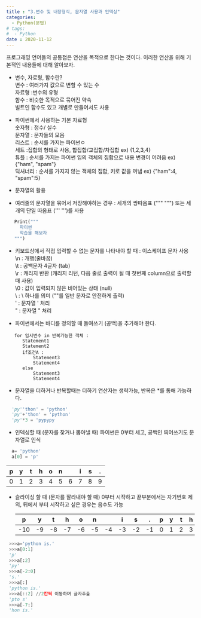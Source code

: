 ```yaml
---
title : "3.변수 및 내장형식, 문자열 사용과 인덱싱"
categories:
  - Python(문법)
# tags:
#  - Python
date : 2020-11-12
---
```



프로그래밍 언어들의 공통점은 연산을 목적으로 한다는 것이다. 이러한 연산을 위해 기본적인 내용들에 대해 알아보자.   

- 변수, 자료형, 함수란?   
변수 : 여러가지 값으로 변할 수 있는 수   
자료형 :변수의 유형   
함수 : 비슷한 목적으로 묶어진 약속   
  빌트인 함수도 있고 개별로 만들어서도 사용   
    
* 파이썬에서 사용하는 기본 자료형    
 숫자형 : 정수/ 실수    
 문자열 : 문자들의 모음   
 리스트 : 순서를 가지는 파이썬ㅇ   
 세트 :집합의 형태로 사용, 합집합/교집합/차집합  ex) {1,2,3,4}   
 튜플 : 순서를 가지는 파이썬 임의 객체의 집합으로 내용 변경이 어려움 ex) {"ham", "spam"}    
 딕셔너리 : 순서를 가지지 않는 객체의 집합, 키로 값을 꺼냄 ex) {"ham":4, "spam":5}   
   
* 문자열의 활용      
- 여러줄의 문자열을 묶어서 저장해야하는 경우 : 세개의 쌍따옴표 (""" """) 또는 세개의 단일 따옴표 (''' ''')를 사용          
```python
   Print("""
     파이썬 
     학습을 해보자
   """)
```   
- 키보드상에서 직접 입력할 수 없는 문자를 나타내야 할 때 : 이스케이프 문자 사용    
   \n : 개행(줄바꿈)   
   \t : 공백문자 4글자 (tab)   
   \r : 캐리지 반환 (캐리지 리턴, 다음 줄로 출력이 될 때 첫번째 column으로 출력할 때 사용)   
   \0 : 값이 입력되지 않은 비어있는 상태 (null)   
   \\ : \ 하나를 의미 ("\"를 일반 문자로 안전하게 출력)   
   \' : 문자열 ' 처리    
   \" : 문자열 " 처리   
   
- 파이썬에서는 바디를 정의할 때 들여쓰기 (공백)을 추가해야 한다. 

```
   for 임시변수 in 반복가능한 객체 : 
      Statement1
      Statement2
      if조건A : 
          Statement3
          Statement4
      else
          Statement3
          Statement4
````  

- 문자열을 더하거나 반복할때는 더하기 연산자는 생략가능, 반복은 *를 통해 가능하다.
```python
  'py''thon' = 'python'
  'py'+'thon' = 'python'
  'py'*3 = 'pypypy
```
  
- 인덱싱할 때 (문자를 찾거나 뽑아낼 때) 파이썬은 0부터 세고, 공백인 띄어쓰기도 문자열로 인식   
```python
  a= 'python'
  a[0] = 'p'
```
  
   | p | y | t | h | o | n |   | i | s | . |
   |:---:|:---:|:---:|:---:|:---:|:---:|:---:|:---:|:---:|:---:|
   | 0 | 1 | 2 | 3 | 4 | 5 | 6 | 7 | 8 | 9 |
  
- 슬라이싱 할 때 (문자를 잘라내야 할 때) 0부터 시작하고 끝부분에서는 자기번호 제외, 뒤에서 부터 시작하고 싶은 경우는 음수도 가능   
  
   | p | y | t | h | o | n |   | i | s | . | p | y | t | h | o | n |   | i | s | . |
   |:---:|:---:|:---:|:---:|:---:|:---:|:---:|:---:|:---:|:---:|:---:|:---:|:---:|:---:|:---:|:---:|:---:|:---:|:---:|:---:|
   | -10 | -9 | -8 | -7 | -6 | -5 | -4 | -3 | -2 | -1 | 0 | 1 | 2 | 3 | 4 | 5 | 6 | 7 | 8 | 9 |
 ```python
  >>>a='python is.'
  >>>a[0:1]
  'p'
  >>>a[:2]
  'py'
  >>>a[-2:0]
  's.'
  >>>a[:]
  'python is.'
  >>>a[::2] //2칸씩 이동하며 글자추출
  'pto s'
  >>>a[-7:]
  'hon is.'
```
  
